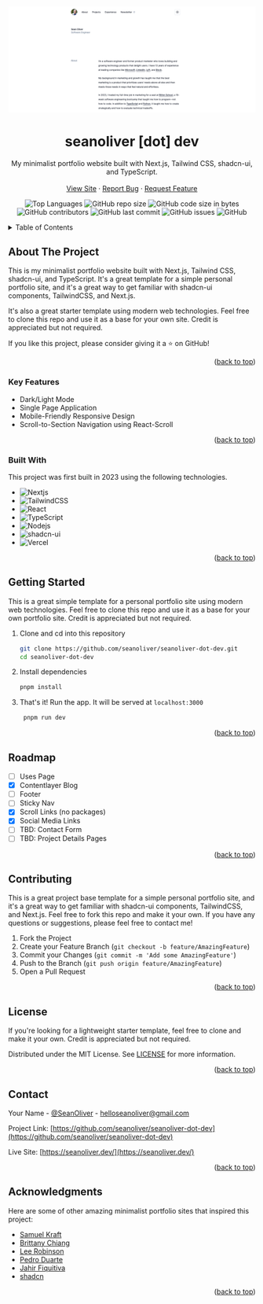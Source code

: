 <a name="readme-top"></a>

<div align="center">
  <a href="https://github.com/seanoliver/seanoliver-dot-dev">
    <img src="public/projects/sodev.png" alt="SeanOliver dot dev">
  </a>

  <h1 align="center">seanoliver [dot] dev</h1>

  <p align="center">
    My minimalist portfolio website built with Next.js, Tailwind CSS, shadcn-ui, and TypeScript.
    <br />
    <br />
    <a href="https://seanoliver.dev/" target="_blank">View Site</a>
    ·
    <a href="https://github.com/seanoliver/seanoliver-dot-dev/issues">Report Bug</a>
    ·
    <a href="https://github.com/seanoliver/seanoliver-dot-dev/issues">Request Feature</a>
  </p>
</div>
<div align="center">

![Top Languages](https://img.shields.io/github/languages/top/seanoliver/seanoliver-dot-dev)
![GitHub repo size](https://img.shields.io/github/repo-size/seanoliver/seanoliver-dot-dev)
![GitHub code size in bytes](https://img.shields.io/github/languages/code-size/seanoliver/seanoliver-dot-dev)
![GitHub contributors](https://img.shields.io/github/contributors/seanoliver/seanoliver-dot-dev)
![GitHub last commit](https://img.shields.io/github/last-commit/seanoliver/seanoliver-dot-dev)
![GitHub issues](https://img.shields.io/github/issues/seanoliver/seanoliver-dot-dev)
![GitHub](https://img.shields.io/github/license/seanoliver/seanoliver-dot-dev)

</div>

<!-- TABLE OF CONTENTS -->
<details>
  <summary>Table of Contents</summary>
  <ol>
    <li>
      <a href="#about-the-project">About The Project</a>
      <ul>
        <li><a href="#key-features">Key Features</a></li>
        <li><a href="#built-with">Built With</a></li>
      </ul>
    </li>
    <li>
      <a href="#getting-started">Getting Started</a>
    </li>
    <li><a href="#usage">Usage</a></li>
    <li><a href="#roadmap">Roadmap</a></li>
    <li><a href="#contributing">Contributing</a></li>
    <li><a href="#license">License</a></li>
    <li><a href="#contact">Contact</a></li>
    <li><a href="#acknowledgments">Acknowledgments</a></li>
  </ol>
</details>

<!-- ABOUT THE PROJECT -->

## About The Project

This is my minimalist portfolio website built with Next.js, Tailwind CSS,
shadcn-ui, and TypeScript. It's a great template for a simple personal portfolio
site, and it's a great way to get familiar with shadcn-ui components,
TailwindCSS, and Next.js.

It's also a great starter template using modern web technologies. Feel free to
clone this repo and use it as a base for your own site. Credit is appreciated
but not required.

If you like this project, please consider giving it a ⭐ on GitHub!

<p align="right">(<a href="#readme-top">back to top</a>)</p>

### Key Features

- Dark/Light Mode
- Single Page Application
- Mobile-Friendly Responsive Design
- Scroll-to-Section Navigation using React-Scroll

<p align="right">(<a href="#readme-top">back to top</a>)</p>

### Built With

This project was first built in 2023 using the following technologies.

- ![Nextjs][Nextjs]
- ![TailwindCSS][TailwindCSS]
- ![React][React]
- ![TypeScript][TypeScript]
- ![Nodejs][Nodejs]
- ![shadcn-ui][shadcn-ui]
- ![Vercel][Vercel]

<p align="right">(<a href="#readme-top">back to top</a>)</p>

<!-- GETTING STARTED -->

## Getting Started

This is a great simple template for a personal portfolio site using modern web
technologies. Feel free to clone this repo and use it as a base for your own
portfolio site. Credit is appreciated but not required.

1. Clone and cd into this repository

   ```bash
   git clone https://github.com/seanoliver/seanoliver-dot-dev.git
   cd seanoliver-dot-dev
   ```

2. Install dependencies

   ```bash
   pnpm install
   ```

3. That's it! Run the app. It will be served at `localhost:3000`

   ```bash
    pnpm run dev
   ```

<p align="right">(<a href="#readme-top">back to top</a>)</p>

<!-- ROADMAP -->

## Roadmap

- [ ] Uses Page
- [x] Contentlayer Blog
- [ ] Footer
- [ ] Sticky Nav
- [x] Scroll Links (no packages)
- [x] Social Media Links
- [ ] TBD: Contact Form
- [ ] TBD: Project Details Pages

<p align="right">(<a href="#readme-top">back to top</a>)</p>

<!-- CONTRIBUTING -->

## Contributing

This is a great project base template for a simple personal portfolio site, and
it's a great way to get familiar with shadcn-ui components, TailwindCSS, and
Next.js. Feel free to fork this repo and make it your own. If you have any
questions or suggestions, please feel free to contact me!

1. Fork the Project
2. Create your Feature Branch (`git checkout -b feature/AmazingFeature`)
3. Commit your Changes (`git commit -m 'Add some AmazingFeature'`)
4. Push to the Branch (`git push origin feature/AmazingFeature`)
5. Open a Pull Request

<p align="right">(<a href="#readme-top">back to top</a>)</p>

<!-- LICENSE -->

## License

If you're looking for a lightweight starter template, feel free to clone and
make it your own. Credit is appreciated but not required.

Distributed under the MIT License. See
[LICENSE](https://github.com/seanoliver/seanoliver-dot-dev/LICENSE) for more
information.

<p align="right">(<a href="#readme-top">back to top</a>)</p>

<!-- CONTACT -->

## Contact

Your Name - [@SeanOliver](https://twitter.com/SeanOliver) -
helloseanoliver@gmail.com

Project Link:
[https://github.com/seanoliver/seanoliver-dot-dev](https://github.com/seanoliver/seanoliver-dot-dev)

Live Site: [https://seanoliver.dev/](https://seanoliver.dev/)

<p align="right">(<a href="#readme-top">back to top</a>)</p>

<!-- ACKNOWLEDGMENTS -->

## Acknowledgments

Here are some of other amazing minimalist portfolio sites that inspired this
project:

- [Samuel Kraft](https://samuelkraft.com/)
- [Brittany Chiang](https://brittanychiang.com/)
- [Lee Robinson](https://leerob.io/)
- [Pedro Duarte](https://ped.ro/)
- [Jahir Fiquitiva](https://jahir.dev/)
- [shadcn](https://shadcn.com/)

<p align="right">(<a href="#readme-top">back to top</a>)</p>

<!-- TECHNOLOGY BADGES -->

[Nextjs]:
  https://img.shields.io/badge/Next.js-000000?logo=next.js&logoColor=white
[React]: https://img.shields.io/badge/React-20232A?logo=react&logoColor=61DAFB
[TypeScript]:
  https://img.shields.io/badge/TypeScript-007ACC?logo=typescript&logoColor=white
[Nodejs]:
  https://img.shields.io/badge/Node.js-43853D?logo=node.js&logoColor=white
[shadcn-ui]:
  https://img.shields.io/badge/shadcn--ui-FF0000?logo=shadcn-ui&logoColor=white
[TailwindCSS]:
  https://img.shields.io/badge/Tailwind_CSS-38B2AC?logo=tailwind-css&logoColor=white
[Vercel]: https://img.shields.io/badge/Vercel-000000?logo=vercel&logoColor=white
